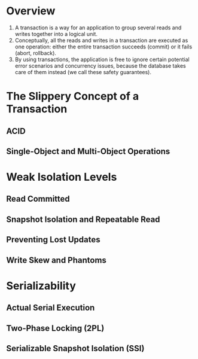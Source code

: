 # Overview

1. A transaction is a way for an application to group several reads and writes together into a logical unit.
2. Conceptually, all the reads and writes in a transaction are executed as one operation: either the entire transaction succeeds (commit) or it fails (abort, rollback).
3. By using transactions, the application is free to ignore certain potential error scenarios and concurrency issues, because the database takes care of them instead (we call these safety guarantees).

# The Slippery Concept of a Transaction
## ACID
## Single-Object and Multi-Object Operations

# Weak Isolation Levels
## Read Committed
## Snapshot Isolation and Repeatable Read
## Preventing Lost Updates
## Write Skew and Phantoms

# Serializability

## Actual Serial Execution
## Two-Phase Locking (2PL)
## Serializable Snapshot Isolation (SSI)

